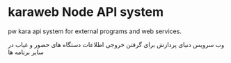 # karaweb Node API system
pw kara api system for external programs and web services.

وب سرویس دنیای پردازش برای گرفتن خروجی اطلاعات دستگاه های حضور و غیاب در سایر برنامه ها
